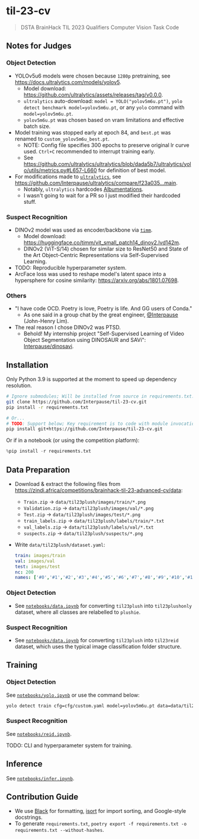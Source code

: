 # til-23-cv

> DSTA BrainHack TIL 2023 Qualifiers Computer Vision Task Code

## Notes for Judges

### Object Detection

- YOLOv5u6 models were chosen because `1280p` pretraining, see <https://docs.ultralytics.com/models/yolov5>.
  - Model download: <https://github.com/ultralytics/assets/releases/tag/v0.0.0>.
  - `ultralytics` auto-download: `model = YOLO("yolov5m6u.pt")`, `yolo detect benchmark model=yolov5m6u.pt`, or any `yolo` command with `model=yolov5m6u.pt`.
  - `yolov5m6u.pt` was chosen based on vram limitations and effective batch size.
- Model training was stopped early at epoch 84, and `best.pt` was renamed to `custom_yolov5m6u_best.pt`.
  - NOTE: Config file specifies 300 epochs to preserve original lr curve used. `Ctrl+C` recommended to interrupt training early.
  - See <https://github.com/ultralytics/ultralytics/blob/dada5b7/ultralytics/yolo/utils/metrics.py#L657-L660> for definition of best model.
- For modifications made to [`ultralytics`](https://github.com/ultralytics/ultralytics), see <https://github.com/Interpause/ultralytics/compare/f23a035...main>.
  - Notably, `ultralytics` hardcodes [Albumentations](https://albumentations.ai/).
  - I wasn't going to wait for a PR so I just modified their hardcoded stuff.

### Suspect Recognition

- DINOv2 model was used as encoder/backbone via [`timm`](https://github.com/huggingface/pytorch-image-models).
  - Model download: <https://huggingface.co/timm/vit_small_patch14_dinov2.lvd142m>.
  - DINOv2 (ViT-S/14) chosen for similar size to ResNet50 and State of the Art Object-Centric Representations via Self-Supervised Learning.
- TODO: Reproducible hyperparameter system.
- ArcFace loss was used to reshape model's latent space into a hypersphere for cosine similarity: <https://arxiv.org/abs/1801.07698>.

### Others

- "I have code OCD. Poetry is love, Poetry is life. And GG users of Conda."
  - As one said in a group chat by the great engineer, [@Interpause](https://github.com/interpause) (John-Henry Lim).
- The real reason I chose DINOv2 was PTSD.
  - Behold! My internship project "Self-Supervised Learning of Video Object Segmentation using DINOSAUR and SAVi": [Interpause/dinosavi](https://github.com/Interpause/dinosavi).

## Installation

Only Python 3.9 is supported at the moment to speed up dependency resolution.

```sh
# Ignore submodules; Will be installed from source in requirements.txt.
git clone https://github.com/Interpause/til-23-cv.git
pip install -r requirements.txt

# Or...
# TODO: Support below; Key requirement is to code with module invocation in mind
pip install git+https://github.com/Interpause/til-23-cv.git
```

Or if in a notebook (or using the competition platform):

```py
%pip install -r requirements.txt
```

## Data Preparation

- Download & extract the following files from <https://zindi.africa/competitions/brainhack-til-23-advanced-cv/data>:
  - `Train.zip` -> `data/til23plush/images/train/*.png`
  - `Validation.zip` -> `data/til23plush/images/val/*.png`
  - `Test.zip` -> `data/til23plush/images/test/*.png`
  - `train_labels.zip` -> `data/til23plush/labels/train/*.txt`
  - `val_labels.zip` -> `data/til23plush/labels/val/*.txt`
  - `suspects.zip` -> `data/til23plush/suspects/*.png`
- Write `data/til23plush/dataset.yaml`:

  ```yaml
  train: images/train
  val: images/val
  test: images/test
  nc: 200
  names: ['#0','#1','#2','#3','#4','#5','#6','#7','#8','#9','#10','#11','#12','#13','#14','#15','#16','#17','#18','#19','#20','#21','#22','#23','#24','#25','#26','#27','#28','#29','#30','#31','#32','#33','#34','#35','#36','#37','#38','#39','#40','#41','#42','#43','#44','#45','#46','#47','#48','#49','#50','#51','#52','#53','#54','#55','#56','#57','#58','#59','#60','#61','#62','#63','#64','#65','#66','#67','#68','#69','#70','#71','#72','#73','#74','#75','#76','#77','#78','#79','#80','#81','#82','#83','#84','#85','#86','#87','#88','#89','#90','#91','#92','#93','#94','#95','#96','#97','#98','#99','#100','#101','#102','#103','#104','#105','#106','#107','#108','#109','#110','#111','#112','#113','#114','#115','#116','#117','#118','#119','#120','#121','#122','#123','#124','#125','#126','#127','#128','#129','#130','#131','#132','#133','#134','#135','#136','#137','#138','#139','#140','#141','#142','#143','#144','#145','#146','#147','#148','#149','#150','#151','#152','#153','#154','#155','#156','#157','#158','#159','#160','#161','#162','#163','#164','#165','#166','#167','#168','#169','#170','#171','#172','#173','#174','#175','#176','#177','#178','#179','#180','#181','#182','#183','#184','#185','#186','#187','#188','#189','#190','#191','#192','#193','#194','#195','#196','#197','#198','#199']
  ```

### Object Detection

- See [`notebooks/data.ipynb`](./notebooks/data.ipynb) for converting `til23plush` into `til23plushonly` dataset, where all classes are relabelled to `plushie`.

### Suspect Recognition

- See [`notebooks/data.ipynb`](./notebooks/data.ipynb) for converting `til23plush` into `til23reid` dataset, which uses the typical image classification folder structure.

## Training

### Object Detection

See [`notebooks/yolo.ipynb`](./notebooks/yolo.ipynb) or use the command below:

```sh
yolo detect train cfg=cfg/custom.yaml model=yolov5m6u.pt data=data/til23plushonly/dataset.yaml workers=8 batch=8
```

### Suspect Recognition

See [`notebooks/reid.ipynb`](./notebooks/reid.ipynb).

TODO: CLI and hyperparameter system for training.

## Inference

See [`notebooks/infer.ipynb`](./notebooks/infer.ipynb).

## Contribution Guide

- We use [Black](https://github.com/psf/black) for formatting, [isort](https://github.com/PyCQA/isort) for import sorting, and Google-style docstrings.
- To generate `requirements.txt`, `poetry export -f requirements.txt -o requirements.txt --without-hashes`.
